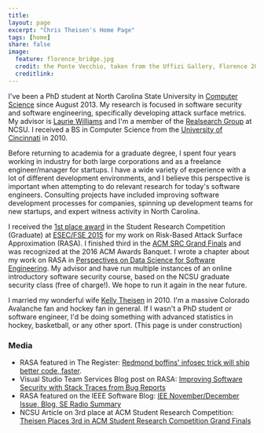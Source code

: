 ```yaml
---
title:
layout: page
excerpt: "Chris Theisen's Home Page"
tags: [home]
share: false
image:
  feature: florence_bridge.jpg
  credit: the Ponte Vecchio, taken from the Uffizi Gallery, Florence 2015
  creditlink:
---
```


I've been a PhD student at North Carolina State University in [Computer Science](http://www.csc.ncsu.edu/) since August 2013. My research is focused in software security and software engineering, specifically developing attack surface metrics. My advisor is [Laurie Williams](http://collaboration.csc.ncsu.edu/laurie/) and I'm a member of the [Realsearch Group](http://www.realsearchgroup.com/realsearch/) at NCSU. I received a BS in Computer Science from the [University of Cincinnati](http://eecs.ceas.uc.edu/) in 2010.

Before returning to academia for a graduate degree, I spent four years working in industry for both large corporations and as a freelance engineer/manager for startups. I have a wide variety of experience with a lot of different development environments, and I believe this perspective is important when attempting to do relevant research for today's software engineers. Consulting projects have included improving software development processes for companies, spinning up development teams for new startups, and expert witness activity in North Carolina.

I received the [1st place award](https://raw.githubusercontent.com/theisencr/theisencr.github.io/master/assets/FSE-SRC_2015.jpg) in the Student Research Competition (Graduate) at [ESEC/FSE 2015](http://esec-fse15.dei.polimi.it/) for my work on Risk-Based Attack Surface Approximation (RASA). I finished third in the [ACM SRC Grand Finals](https://www.acm.org/media-center/2016/june/src-2016-grand-finals) and was recognized at the 2016 ACM Awards Banquet. I wrote a chapter about my work on RASA in [Perspectives on Data Science for Software Engineering](http://www.amazon.com/Perspectives-Data-Science-Software-Engineering/dp/0128042060). My advisor and have run multiple instances of an online introductory software security course, based on the NCSU graduate security class (free of charge!). We hope to run it again in the near future.

I married my wonderful wife [Kelly Theisen](https://sites.google.com/site/theiseneportfolio/) in 2010. I'm a massive Colorado Avalanche fan and hockey fan in general. If I wasn't a PhD student or software engineer, I'd be doing something with advanced statistics in hockey, basketball, or any other sport. (This page is under construction)

### Media

- RASA featured in The Register: [Redmond boffins' infosec trick will ship better code, faster](http://www.theregister.co.uk/2015/03/17/redmond_boffins_infosec_trick_will_ship_better_code_faster/).
- Visual Studio Team Services Blog post on RASA: [Improving Software Security with Stack Traces from Bug Reports](https://docs.microsoft.com/en-us/azure/devops/devops-at-microsoft/improving-software-security-stack-traces-bug-reports)
- RASA featured on the IEEE Software Blog: [IEE November/December Issue, Blog, SE Radio Summary](http://blog.ieeesoftware.org/2017/01/ieee-novemberdecember-issue-blog-se.html)
- NCSU Article on 3rd place at ACM Student Research Competition: [Theisen Places 3rd in ACM Student Research Competition Grand Finals](https://www.csc.ncsu.edu/news/1914)
